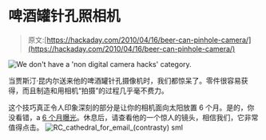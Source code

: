 # 啤酒罐针孔照相机

> 原文:[https://hackaday.com/2010/04/16/beer-can-pinhole-camera/](https://hackaday.com/2010/04/16/beer-can-pinhole-camera/)

![](../Images/737769f4d51daf93058f5eebf57fc3b6.png "We don't have a 'non digital camera hacks' category.")

当贾斯汀·昆内尔送来他的啤酒罐针孔摄像机时，我们都惊呆了。零件很容易获得，而且制造和用相机“拍摄”的过程几乎毫不费力。

这个技巧真正令人印象深刻的部分是让你的相机面向太阳放置 6 个月。是的，你没看错，a [6 个月曝光](http://www.pinholephotography.org/SSGB%20Page.htm)。休息后，请查看他的一个惊人的镜头，相信我们，它非常值得点击。 ![](../Images/7b841e39b01b9e2bb99386015e2ec4d8.png "RC_cathedral_for_email_(contrasty) sml")